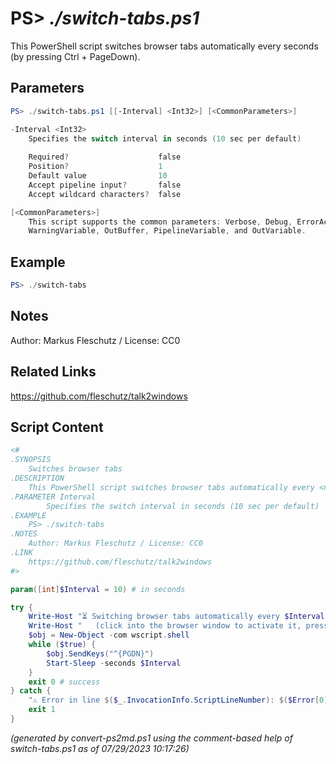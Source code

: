 PS> *./switch-tabs.ps1*
====================

This PowerShell script switches browser tabs automatically every <n> seconds (by pressing Ctrl + PageDown).

Parameters
----------
```powershell
PS> ./switch-tabs.ps1 [[-Interval] <Int32>] [<CommonParameters>]

-Interval <Int32>
    Specifies the switch interval in seconds (10 sec per default)
    
    Required?                    false
    Position?                    1
    Default value                10
    Accept pipeline input?       false
    Accept wildcard characters?  false

[<CommonParameters>]
    This script supports the common parameters: Verbose, Debug, ErrorAction, ErrorVariable, WarningAction, 
    WarningVariable, OutBuffer, PipelineVariable, and OutVariable.
```

Example
-------
```powershell
PS> ./switch-tabs

```

Notes
-----
Author: Markus Fleschutz / License: CC0

Related Links
-------------
https://github.com/fleschutz/talk2windows

Script Content
--------------
```powershell
<#
.SYNOPSIS
	Switches browser tabs
.DESCRIPTION
	This PowerShell script switches browser tabs automatically every <n> seconds (by pressing Ctrl + PageDown).
.PARAMETER Interval
        Specifies the switch interval in seconds (10 sec per default)
.EXAMPLE
	PS> ./switch-tabs
.NOTES
	Author: Markus Fleschutz / License: CC0
.LINK
	https://github.com/fleschutz/talk2windows
#>

param([int]$Interval = 10) # in seconds

try {
	Write-Host "⏳ Switching browser tabs automatically every $Interval seconds..."
	Write-Host "   (click into the browser window to activate it, press Ctrl + C here to stop it)"
	$obj = New-Object -com wscript.shell
	while ($true) {
		$obj.SendKeys("^{PGDN}")
		Start-Sleep -seconds $Interval
	}
	exit 0 # success
} catch {
	"⚠️ Error in line $($_.InvocationInfo.ScriptLineNumber): $($Error[0])"
	exit 1
}
```

*(generated by convert-ps2md.ps1 using the comment-based help of switch-tabs.ps1 as of 07/29/2023 10:17:26)*
